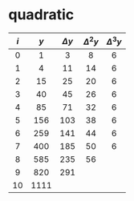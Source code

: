 # quadratic
$i$ | $y$ | $\Delta y$ | $\Delta^2 y$ | $\Delta^3 y$
:-: | :-: | :-: | :-: | :-:
0 | 1 | 3 | 8 | 6 |
1 | 4 | 11 | 14 | 6 |
2 | 15 | 25 | 20 | 6 |
3 | 40 | 45 | 26 | 6 |
4 | 85 | 71 | 32 | 6 |
5 | 156 | 103 | 38 | 6 |
6 | 259 | 141 | 44 | 6 |
7 | 400 | 185 | 50 | 6 |
8 | 585 | 235 | 56 |  |
9 | 820 | 291 |  |  |
10 | 1111 |  |  |  |
